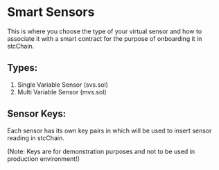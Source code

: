 # Smart Sensors

This is where you choose the type of your virtual sensor and how to associate it with a smart contract for the purpose of onboarding it in stcChain.

## Types:

1. Single Variable Sensor (svs.sol)
2. Multi Variable Sensor (mvs.sol)

## Sensor Keys:

Each sensor has its own key pairs in which will be used to insert sensor reading in stcChain.

(Note: Keys are for demonstration purposes and not to be used in production environment!)

